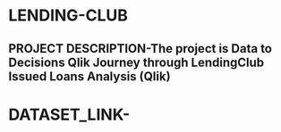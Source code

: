 # LENDING-CLUB
## PROJECT DESCRIPTION-The project is Data to Decisions Qlik Journey through LendingClub Issued Loans Analysis (Qlik) 
# DATASET_LINK-
